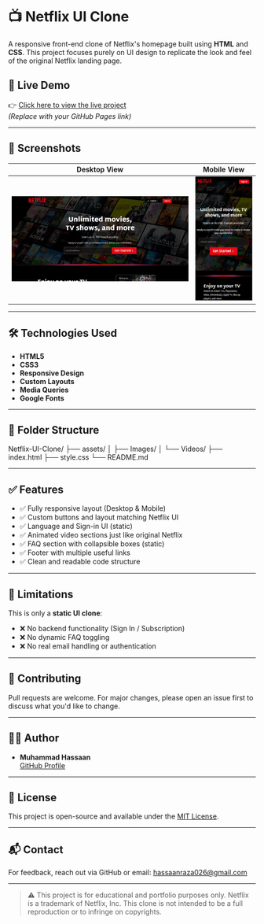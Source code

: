 # 📺 Netflix UI Clone

A responsive front-end clone of Netflix's homepage built using **HTML** and **CSS**. This project focuses purely on UI design to replicate the look and feel of the original Netflix landing page.

## 🔗 Live Demo

👉 [Click here to view the live project](https://your-live-demo-link.com)  
*(Replace with your GitHub Pages link)*

---

## 📸 Screenshots

| Desktop View | Mobile View |
|--------------|-------------|
| ![Desktop](assets/Screenshots/desktop.png) | ![Mobile](assets/Screenshots/mobile.png) |

---

## 🛠️ Technologies Used

- **HTML5**
- **CSS3**
- **Responsive Design**
- **Custom Layouts**
- **Media Queries**
- **Google Fonts**

---

## 📂 Folder Structure

Netflix-UI-Clone/
├── assets/
│ ├── Images/
│ └── Videos/
├── index.html
├── style.css
└── README.md


---

## ✅ Features

- ✅ Fully responsive layout (Desktop & Mobile)
- ✅ Custom buttons and layout matching Netflix UI
- ✅ Language and Sign-in UI (static)
- ✅ Animated video sections just like original Netflix
- ✅ FAQ section with collapsible boxes (static)
- ✅ Footer with multiple useful links
- ✅ Clean and readable code structure

---

## 🚧 Limitations

This is only a **static UI clone**:
- ❌ No backend functionality (Sign In / Subscription)
- ❌ No dynamic FAQ toggling
- ❌ No real email handling or authentication

---

## 🤝 Contributing

Pull requests are welcome. For major changes, please open an issue first to discuss what you'd like to change.

---

## 👨‍💻 Author

- **Muhammad Hassaan**  
  [GitHub Profile](https://github.com/HassaanMemon026)

---

## 📄 License

This project is open-source and available under the [MIT License](LICENSE).

---

## 📬 Contact

For feedback, reach out via GitHub or email: [hassaanraza026@gmail.com](https://hassaanraza026@gmail.com)


---

> ⚠️ This project is for educational and portfolio purposes only. Netflix is a trademark of Netflix, Inc. This clone is not intended to be a full reproduction or to infringe on copyrights.
